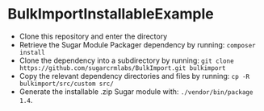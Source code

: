 # BulkImportInstallableExample 

* Clone this repository and enter the directory
* Retrieve the Sugar Module Packager dependency by running: `composer install`
* Clone the dependency into a subdirectory by running: `git clone https://github.com/sugarcrmlabs/BulkImport.git bulkimport`
* Copy the relevant dependency directories and files by running: `cp -R bulkimport/src/custom src/`
* Generate the installable .zip Sugar module with: `./vendor/bin/package 1.4`.
